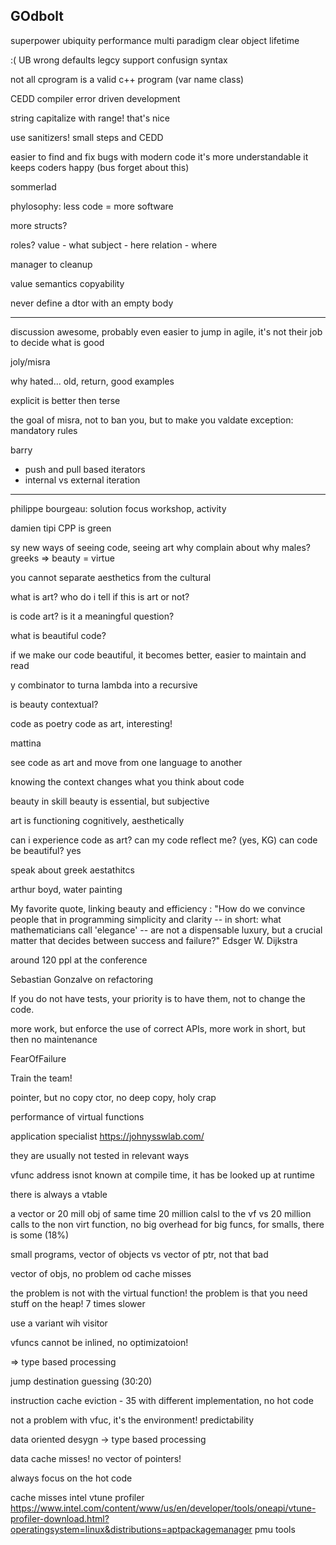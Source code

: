 
## GOdbolt

superpower
ubiquity
performance
multi paradigm
clear object lifetime

:(
UB
wrong defaults
legcy support
confusign syntax

not all cprogram is a valid c++ program (var name class)

CEDD  compiler error driven development

string capitalize with range! that's nice

use sanitizers!
small steps and CEDD

easier to find and fix bugs with modern code
it's more understandable
it keeps coders happy (bus forget about this)


sommerlad

phylosophy:
less code = more software

more structs?

roles?
value - what 
subject - here
relation - where

manager to cleanup

value semantics
copyability

never define a dtor with an empty body

-----

discussion
awesome, probably even easier to jump in
agile, it's not their job to decide what is good


joly/misra

why hated... old, return, good examples

explicit is better then terse

the goal of misra, not to ban you, but to make you valdate
exception: mandatory rules


barry
- push and pull based iterators
- internal vs external iteration


---
philippe bourgeau:
  solution focus workshop, activity

  
damien tipi
CPP is green


sy
new ways of seeing code, seeing art
why complain about why males?
greeks => beauty = virtue

you cannot separate aesthetics from the cultural

what is art?
who do i tell if this is art or not?

is code art? is it a meaningful question?

what is beautiful code?

if we make our code beautiful, it becomes better, easier to maintain and read

y combinator to turna lambda into a recursive

is beauty contextual?

code as poetry
code as art, interesting!

mattina

see code as art and move from one language to another

knowing the context changes what you think about code

beauty in skill
beauty is essential, but subjective

art is functioning cognitively, aesthetically

can i experience code as art?
can my code reflect me? (yes, KG)
can code be beautiful? yes

speak about greek aestathitcs

arthur boyd, water painting

My favorite quote, linking beauty and efficiency : 
"How do we convince people that in programming simplicity and clarity -- in short: what mathematicians call 'elegance' -- are not a dispensable luxury, but a crucial matter that decides between success and failure?" Edsger W. Dijkstra

around 120 ppl at the conference


Sebastian Gonzalve
on refactoring

If you do not have tests, your priority is to have them, not to change the code.

more work, but enforce the use of correct APIs, more work in short, but then no maintenance

FearOfFailure


Train the team!

pointer, but no copy ctor, no deep copy, holy crap


performance of virtual functions

application specialist
https://johnysswlab.com/


they are usually not tested in relevant ways

vfunc address isnot known at compile time, it has be looked up at runtime

there is always a vtable

a vector or 20 mill obj of same time
20 million calsl to the vf vs 20 million calls to the non virt function, no big overhead for big funcs, for smalls, there is some (18%)

small programs, vector of objects vs vector of ptr, not that bad

vector of objs, no problem od cache misses

the problem is not with the virtual function! the problem is that you need stuff on the heap! 7 times slower

use a variant wih visitor

vfuncs cannot be inlined, no optimizatoion!

=> type based processing

jump destination guessing (30:20)

instruction cache eviction - 35
with different implementation, no hot code

not a problem with vfuc, it's the environment! predictability

data oriented desygn -> type based processing

data cache misses!
no vector of pointers!

always focus on the hot code

cache misses
intel vtune profiler
https://www.intel.com/content/www/us/en/developer/tools/oneapi/vtune-profiler-download.html?operatingsystem=linux&distributions=aptpackagemanager
pmu tools